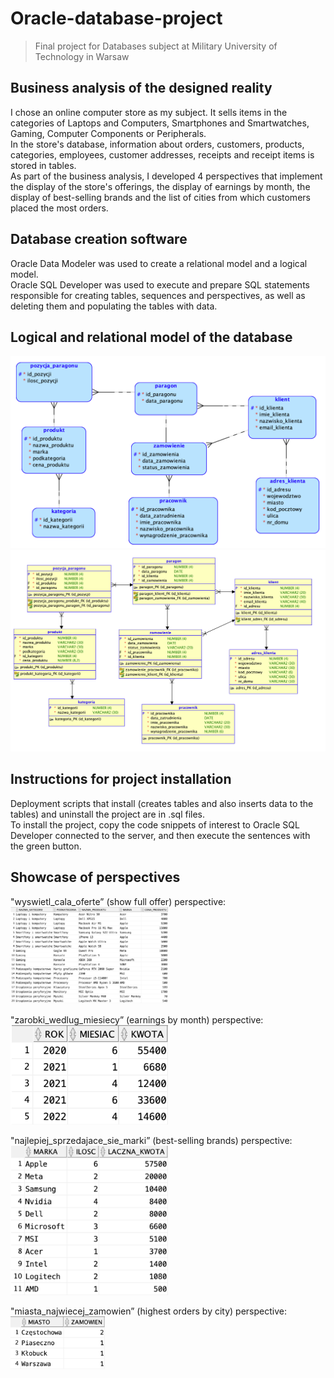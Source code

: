# Oracle-database-project
> Final project for Databases subject at Military University of Technology in Warsaw

## Business analysis of the designed reality
I chose an online computer store as my subject. It sells items in the categories of Laptops and Computers, Smartphones and Smartwatches, Gaming, Computer Components or Peripherals.<br>
In the store's database, information about orders, customers, products, categories, employees, customer addresses, receipts and receipt items is stored in tables.<br>
As part of the business analysis, I developed 4 perspectives that implement the display of the store's offerings, the display of earnings by month, the display of best-selling brands and the list of cities from which customers placed the most orders.

## Database creation software
Oracle Data Modeler was used to create a relational model and a logical model.<br>
Oracle SQL Developer was used to execute and prepare SQL statements responsible for creating tables, sequences and perspectives, as well as deleting them and populating the tables with data. 

## Logical and relational model of the database
![Logical model](./logical-model.png)
![Relational model](./relational-model.png)

## Instructions for project installation
Deployment scripts that install (creates tables and also inserts data to the tables) and uninstall the project are in .sql files.<br>
To install the project, copy the code snippets of interest to Oracle SQL Developer connected to the server, and then execute the sentences with the green button.

## Showcase of perspectives
"wyswietl_cala_oferte” (show full offer) perspective: <br>
<img src="./Showcase/wyswietl-cala-oferte.png" width=50% height=50%>

"zarobki_wedlug_miesiecy” (earnings by month) perspective: <br>
<img src="./Showcase/zarobki-wedlug-miesiecy.png" width=50% height=50%>

"najlepiej_sprzedajace_sie_marki” (best-selling brands) perspective: <br>
<img src="./Showcase/najlepiej-sprzedajace-sie-marki.png" width=50% height=50%>

"miasta_najwiecej_zamowien” (highest orders by city) perspective: <br>
<img src="./Showcase/miasta-najwiecej-zamowien.png" width=30% height=30%>
